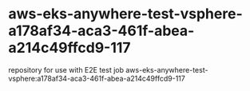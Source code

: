 # aws-eks-anywhere-test-vsphere-a178af34-aca3-461f-abea-a214c49ffcd9-117
repository for use with E2E test job aws-eks-anywhere-test-vsphere:a178af34-aca3-461f-abea-a214c49ffcd9-117
